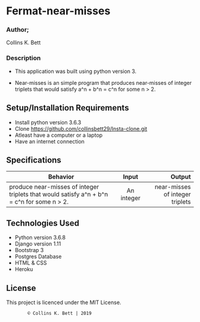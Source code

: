 # Fermat-near-misses

### Author;
Collins K. Bett

### Description
- This application was built using python version 3.

- Near-misses is an simple program that produces  near-misses of integer triplets that would satisfy a^n + b^n = c^n for some n > 2.

## Setup/Installation Requirements

* Install python version 3.6.3
* Clone https://github.com/collinsbett29/Insta-clone.git
* Atleast have a computer or a laptop
* Have an internet connection

## Specifications

| Behavior        | Input           | Output |
| ------------- |:-------------:| -----:|
|  produce near-misses of integer triplets that would satisfy a^n + b^n = c^n for some n > 2.| An integer| near-misses of integer triplets |
## Technologies Used

  * Python version 3.6.8
  * Django version 1.11
  * Bootstrap 3
  * Postgres Database
  * HTML & CSS 
  * Heroku

## License

This project is licenced under the MIT License.


            © Collins K. Bett | 2019





